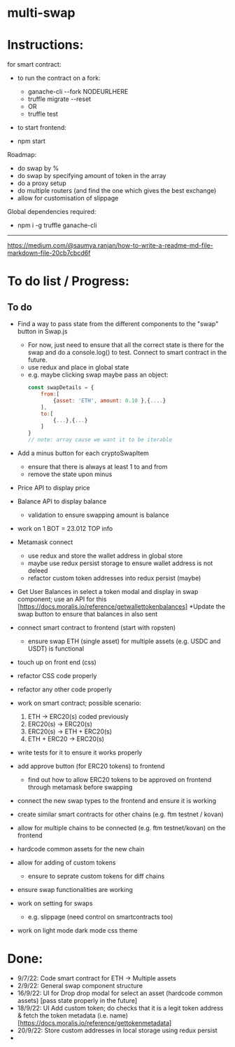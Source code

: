 # multi-swap

# Instructions:
for smart contract:
* to run the contract on a fork:
    * ganache-cli --fork NODEURLHERE
    * truffle migrate --reset
    * OR
    * truffle test

* to start frontend:
* npm start

Roadmap:
* do swap by %
* do swap by specifying amount of token in the array
* do a proxy setup
* do multiple routers (and find the one which gives the best exchange)
* allow for customisation of slippage

Global dependencies required:
* npm i -g truffle ganache-cli 

---

https://medium.com/@saumya.ranjan/how-to-write-a-readme-md-file-markdown-file-20cb7cbcd6f
# To do list / Progress:
## To do
* Find a way to pass state from the different components to the "swap" button in Swap.js
    * For now, just need to ensure that all the correct state is there for the swap and do a console.log() to test. Connect to smart contract in the future. 
    * use redux and place in global state
    * e.g. maybe clicking swap maybe pass an object:
        ```Javascript
        const swapDetails = {
            from:[
                {asset: 'ETH', amount: 0.10 },{....}
            ],
            to:[
                {...},{...}
            ]
        }
        // note: array cause we want it to be iterable
        ```
*  Add a minus button for each cryptoSwapItem 
    * ensure that there is always at least 1 to and from
    * remove the state upon minus        
* Price API to display price
* Balance API to display balance
    * validation to ensure swapping amount is  balance
* work on 1 BOT = 23.012 TOP info
* Metamask connect
    * use redux and store the wallet address in global store
    * maybe use redux persist storage to ensure wallet address is not deleed
    * refactor custom token addresses into redux persist (maybe)
* Get User Balances in select a token modal and display in swap component; use an API for this [https://docs.moralis.io/reference/getwallettokenbalances]
    *Update the swap button to ensure that balances in also sent
* connect smart contract to frontend (start with ropsten)
    * ensure swap ETH (single asset) for multiple assets (e.g. USDC and USDT) is functional
* touch up on front end (css)
* refactor CSS code properly
* refactor any other code properly

* work on smart contract; possible scenario:
    1. ETH -> ERC20(s) coded previously
    2. ERC20(s) -> ERC20(s)
    3. ERC20(s) -> ETH + ERC20(s)
    4. ETH + ERC20 -> ERC20(s)
* write tests for it to ensure it works properly

* add approve button (for ERC20 tokens) to frontend
    * find out how to allow ERC20 tokens to be approved on frontend
    through metamask before swapping
* connect the new swap types to the frontend and ensure it is working

* create similar smart contracts for other chains (e.g. ftm testnet / kovan)

* allow for multiple chains to be connected (e.g. ftm testnet/kovan) on the frontend
* hardcode common assets for the new chain
* allow for adding of custom tokens
    * ensure to seprate custom tokens for diff chains
* ensure swap functionalities are working

* work on setting for swaps
    * e.g. slippage (need control on smartcontracts too)
* work on light mode dark mode css theme

# Done:
* 9/7/22: Code smart contract for ETH -> Multiple assets
* 2/9/22: General swap component structure
* 16/9/22: UI for Drop drop modal for select an asset (hardcode common assets) [pass state properly in the future]
* 18/9/22: UI Add custom token; do checks that it is a legit token address & fetch the token metadata (i.e. name) [https://docs.moralis.io/reference/gettokenmetadata]
* 20/9/22: Store custom addresses in local storage using redux persist
* 

